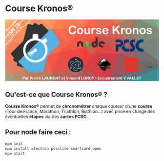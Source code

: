 # Course Kronos®
![](/Inkscape/readme.png)
## Qu'est-ce que **Course Kronos®** ?
**Course Kronos®** permet de **chronométrer** chaque coureur d'une **course** (Tour de France, Marathon, Triathlon, Biathlon...) avec prise en charge des éventuelles **étapes** via des **cartes PCSC**.
## Pour node faire ceci :
```Shell
npm init
npm install electron pcsclite smartcard open
npm start
```